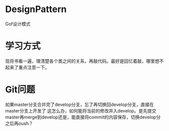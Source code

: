 # DesignPattern
Gof设计模式

# 学习方式
现将书看一遍，理清楚各个类之间的关系，再敲代码。最好是回忆着敲，哪里想不起来了重点注意一下。


# Git问题
如果master分支合并完了develop分支，忘了再切换回develop分支，直接在master分支上开发了
这怎么办，如何能将当前的修改并入develop。是先提交master再merge到develop还是，能直接将commit的内容保存，切换develop分之后再oush？